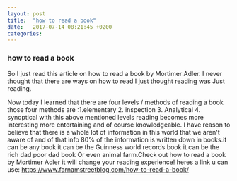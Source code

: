 ```yaml
---
layout: post
title:  "how to read a book"
date:   2017-07-14 08:21:45 +0200
categories: 
---
```


### how to read a book 

So I just read this article on how to read a book by Mortimer Adler.
I never thought that there are ways on how to read I just thought reading was 
Just reading.

Now today I learned that there are four levels / methods of reading a book
those four methods are :1.elementary 
                        2. inspection 
                        3. Analytical 
                        4. synoptical 
with this above mentioned levels reading becomes more interesting more entertaining and of course
knowledgeable. I have reason to believe that there is a whole lot of information in this world 
that we aren't aware of and of that info 80% of  the information is written down in books.it can be any book
it can be the Guinness world records book it can be the rich dad poor dad book
Or even animal farm.Check out how to read a book by Mortimer Adler it will change your reading experience!
heres a link u can use: https://www.farnamstreetblog.com/how-to-read-a-book/
